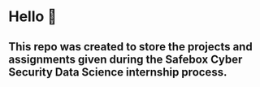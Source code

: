 # Hello 👋
## This repo was created to store the projects and assignments given during the Safebox Cyber Security Data Science internship process.
